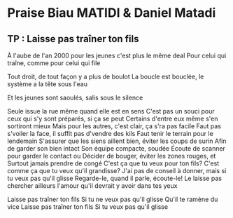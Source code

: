 # Praise Biau MATIDI & Daniel Matadi
## TP : Laisse pas traîner ton fils 

À l'aube de l'an 2000 pour les jeunes c'est plus le même deal
Pour celui qui traîne, comme pour celui qui file

Tout droit, de tout façon y a plus de boulot
La boucle est bouclée, le système a la tête sous l'eau

Et les jeunes sont saoulés, salis sous le silence

Seule issue la rue même quand elle est en sens
C'est pas un souci pour ceux qui s'y sont préparés, si ça se peut
Certains d'entre eux même s'en sortiront mieux
Mais pour les autres, c'est clair, ça s'ra pas facile
Faut pas s'voiler la face, il suffit pas d'vendre des kils
Faut tenir le terrain pour le lendemain
S'assurer que les siens aillent bien, éviter les coups de surin
Afin de garder son bien intact
Son équipe compacte, soudée
Écoute de scanner pour garder le contact ou
Décider de bouger, éviter les zones rouges, et
Surtout jamais prendre de congé
C'est ça que tu veux pour ton fils?
C'est comme ça que tu veux qu'il grandisse?
J'ai pas de conseil à donner, mais si tu veux pas qu'il glisse
Regarde-le, quand il parle, écoute-le!
Le laisse pas chercher ailleurs l'amour qu'il devrait y avoir dans tes yeux


Laisse pas traîner ton fils
Si tu ne veux pas qu'il glisse
Qu'il te ramène du vice
Laisse pas traîner ton fils
Si tu veux pas qu'il glisse